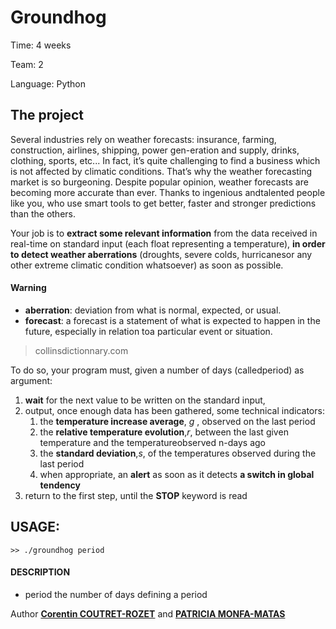 Groundhog
===

Time:       4 weeks

Team:       2

Language:   Python


The project
----
Several industries rely on weather forecasts: insurance, farming, construction, airlines, shipping, power gen-eration and supply, drinks, clothing, sports, etc... In fact, it’s quite challenging to find a business which is not affected by climatic conditions.
That’s why the weather forecasting market is so burgeoning. Despite popular opinion, weather forecasts are becoming more accurate than ever. Thanks to ingenious andtalented people like you, who use smart tools to get better, faster and stronger predictions than the others.

Your job is to **extract some relevant information** from the data received in real-time on standard input (each float representing a temperature), **in order to detect weather aberrations** (droughts, severe colds, hurricanesor any other extreme climatic condition whatsoever) as soon as possible.

#### Warning
* **aberration**: deviation from what is normal, expected, or usual.
* **forecast**: a forecast is a statement of what is expected to happen in the future, especially in relation toa particular event or situation.

> collinsdictionnary.com


To do so, your program must, given a number of days (calledperiod) as argument:

1. **wait** for the next value to be written on the standard input,
2. output, once enough data has been gathered, some technical indicators:
   1. the **temperature increase average**, *g* , observed on the last period
   2. the **relative temperature evolution**,*r*, between the last given temperature and the temperatureobserved n-days ago
   3. the **standard deviation**,*s*, of the temperatures observed during the last period
   4. when appropriate, an **alert** as soon as it detects **a switch in global tendency**
3. return to the first step, until the **STOP** keyword is read


## USAGE:

```
>> ./groundhog period
```

#### DESCRIPTION
* period        the number of days defining a period

Author [**Corentin COUTRET-ROZET**](https://github.com/sheiiva) and [**PATRICIA MONFA-MATAS**](https://github.com/patumm)
